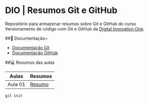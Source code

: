 
# DIO | Resumos Git e GitHub   

Repositório para armazenar resumos sobre Git e GitHub do curso Versionamento de código com Git e GitHub da [Digital Innovation One](https://www.santanderopenacademy.com/pt_br/index.html).

##📘 Documentação~
- [Documentação Git](https://git-scm.com/docs/git/pt_BR)
- [Documentação GitHub](https://docs.github.com/pt)

##💻 Resumos das aulas

| Aulas | Resumos |
|-------|---------|
|Aula 01 | [Resumo]()


```
git init
``` 
